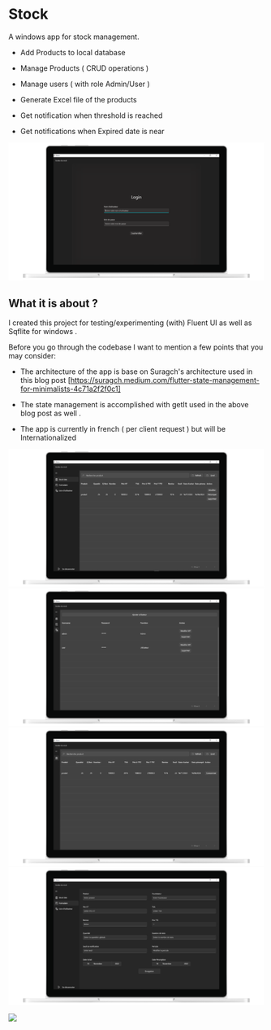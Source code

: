 # Stock

A windows app  for stock management.

- Add Products to local database

- Manage Products ( CRUD operations )

- Manage users ( with role Admin/User ) 

- Generate Excel file of the products

- Get notification when threshold is reached

- Get notifications when Expired date is near

![alt text](https://github.com/NafissaBHJ/stock/blob/master/images/image0.png?raw=true)

## What it is about ?

I created this project for testing/experimenting (with) Fluent UI as well as Sqflite for windows .

Before you go through the codebase I want to mention a few points that you may consider:

- The architecture of the app is  base on Suragch's architecture used in this blog post [https://suragch.medium.com/flutter-state-management-for-minimalists-4c71a2f2f0c1]

- The state management is accomplished with getIt used in the above blog post as well .

- The app is currently in french ( per client request ) but will be Internationalized



![alt text](https://github.com/NafissaBHJ/stock/blob/master/images/image1.png?raw=true)
![alt text](https://github.com/NafissaBHJ/stock/blob/master/images/image2.png?raw=true)
![alt text](https://github.com/NafissaBHJ/stock/blob/master/images/image3.png?raw=true)
![alt text](https://github.com/NafissaBHJ/stock/blob/master/images/image4.jpeg?raw=true)


<a title="Made with Fluent Design" href="https://github.com/bdlukaa/fluent_ui">
  <img
    src="https://img.shields.io/badge/fluent-design-blue?style=flat-square&color=gray&labelColor=0078D7"
  >
</a>


